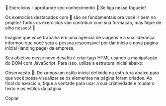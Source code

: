 🚀 Exercícios - aprofunde seu conhecimento
🚀 Se liga nesse foguete!

Os exercícios destacados com 🚀 são os fundamentais pra você ir bem no projeto! Todos os exercícios vão contribuir com sua formação, mas fique de olho nesses! 👀

Imagine que você trabalha em uma agência de viagens e a sua liderança informou que você será a pessoa responsável por dar início a nova página inicial (landing page) da empresa.

Seu objetivo nesse novo desafio é criar tags HTML usando a manipulação do DOM com JavaScript. Para isso, utilize a estrutura inicial abaixo:

Observação 🔎: Deixamos um estilo inicial definido na estrutura abaixo para que você possa visualizar se os elementos na página foram criados. Ao final do exercício, fique a vontade para usar a sua criatividade e mudar o texto e os estilos da página.

Copiar
<!DOCTYPE html>
<html>
  <head>
    <meta charset="UTF-8" />
    <meta name="viewport" content="width=device-width" />
    <title>Exercício</title>
    <style>
      section {
        border-color: black;
        border-style: solid;
      }

      .title {
        text-align: center;
      }

      .main-content {
        background-color: yellow;
      }

      .main-content .center-content {
        background-color: red;
        width: 50%;
        margin-left: auto;
        margin-right: auto;
      }

      .main-content .center-content p {
        font-style: italic;
      }

      .main-content .left-content {
        background-color: green;
        width: 60%;
        margin-left: 0;
        margin-right: auto;
      }

      .main-content .left-content .small-image {
        display: block;
        margin-left: auto;
        margin-right: auto;
        border-radius: 100%;
      }

      .main-content .right-content {
        background-color: blue;
        width: 60%;
        margin-left: auto;
        margin-right: 0;
      }

      .main-content .description {
        text-align: center;
      }
    </style>
  </head>
  <body>
    <script>
      // COLOQUE SEU CÓDIGO AQUI
    </script>
  </body>
</html>
Para criar a página inicial da agência de viagens, você deve utilizar apenas código JavaScript, o qual deve ser inserido entre as tags <script> e </script>.

Para dar início a página, você deve criar algumas tags:

Adicione a tag h1 com o texto TrybeTrip - Agência de Viagens como filho da tag body;
Adicione a tag main com a classe main-content como filho da tag body;
Adicione a tag section com a classe center-content como filho da tag main criada no passo 2;
Adicione a tag p como filho do section criado no passo 3 e coloque algum texto;
Adicione a tag section com a classe left-content como filho da tag main criada no passo 2;
Adicione a tag section com a classe right-content como filho da tag main criada no passo 2;
Adicione uma imagem com src configurado para o valor https://picsum.photos/200 e classe small-image. Esse elemento deve ser filho do section criado no passo 5;
Adicione uma lista não ordenada com os valores de 1 a 10 por extenso, ou seja, um, dois, três, … como valores da lista. Essa lista deve ser filha do section criado no passo 6;
Adicione 3 tags h3, todas sendo filhas do main criado no passo 2.
Após criar as tags anteriores, você mostrou para a sua liderança como estava a estrutura inicial da página. Sua liderança então pediu para que você fizesse algumas alterações:

Adicione a classe title na tag h1 criada;
Adicione a classe description nas 3 tags h3 criadas;
Remova a section criada no passo 5 (aquele que possui a classe left-content). Utilize a função .removeChild();
Centralize a section criada no passo 6 (aquele que possui a classe right-content).
De olho na dica 👀:: Para centralizar a section, basta configurar o margin-right: auto da section;

Troque a cor de fundo do elemento pai da section criada no passo 3 (aquela que possui a classe center-content) para a cor verde;
Remova os dois últimos elementos (nove e dez) da lista criada no passo 8.
